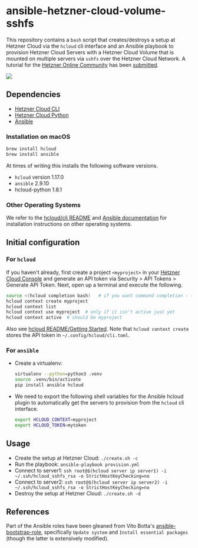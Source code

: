 # ansible-hetzner-cloud-volume-sshfs
This repository contains a `bash` script that creates/destroys a setup at Hetzner Cloud via the `hcloud` cli interface and an Ansible playbook to provision Hetzner Cloud Servers with a Hetzner Cloud Volume that is mounted on multiple servers via `sshfs` over the Hetzner Cloud Network. A tutorial for the [Hetzner Online Community](https://community.hetzner.com/tutorials) has been [submitted](https://github.com/hetzneronline/community-content/pull/250).

![](https://github.com/tlrh314/ansible-hetzner-cloud-volume-sshfs/raw/master/sshfs_tutorial.gif)

## Dependencies

- [Hetzner Cloud CLI](https://github.com/hetznercloud/cli)
- [Hetzner Cloud Python](https://github.com/hetznercloud/hcloud-python)
- [Ansible](https://docs.ansible.com/)

### Installation on macOS

```bash
brew install hcloud
brew install ansible
```

At times of writing this installs the following software versions.

- `hcloud` version 1.17.0
- `ansible` 2.9.10
- hcloud-python 1.8.1

### Other Operating Systems

We refer to the [hcloud/cli README](https://github.com/hetznercloud/cli#third-party-packages) and [Ansible documentation](https://docs.ansible.com/ansible/latest/installation_guide/intro_installation.html) for installation instructions on other operating systems.

## Initial configuration 

### For `hcloud`

If you haven't already, first create a project `<myproject>` in your [Hetzner Cloud Console](https://console.hetzner.cloud/) and generate an API token via Security > API Tokens > Generate API Token. Next, open up a terminal and execute the following.

```bash
source <(hcloud completion bash)   # if you want command completion - trust me, you do!
hcloud context create myproject
hcloud context list
hcloud context use myproject  # only if it isn't active just yet
hcloud context active  # should be myproject
```

Also see [hcloud README/Getting Started](https://github.com/hetznercloud/cli#getting-started). Note that `hcloud context create` stores the API token in `~/.config/hcloud/cli.toml`. 


### For `ansible`

- Create a virtualenv: 

    ```bash
    virtualenv --python=python3 .venv 
    source .venv/bin/activate
    pip install ansible hcloud
    ```

- We need to export the following shell variables for the Ansible hcloud plugin to automatically get the servers to provision from the `hcloud` cli interface.
    ```bash
    export HCLOUD_CONTEXT=myproject
    export HCLOUD_TOKEN=mytoken
    ```


## Usage

- Create the setup at Hetzner Cloud: `./create.sh -c`
- Run the playbook: `ansible-playbook provision.yml`
- Connect to server1: `ssh root@$(hcloud server ip server1) -i ~/.ssh/hcloud_sshfs_rsa -o StrictHostKeyChecking=no`
- Connect to server2: `ssh root@$(hcloud server ip server2) -i ~/.ssh/hcloud_sshfs_rsa -o StrictHostKeyChecking=no`
- Destroy the setup at Hetzner Cloud: `./create.sh -d`


## References
Part of the Ansible roles have been gleaned from Vito Botta's [ansible-bootstrap-role](https://github.com/vitobotta/ansible-bootstrap-role), specifically `Update system` and `Install essential packages` (though the latter is extensively modified).
